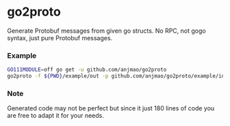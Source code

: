 # go2proto

Generate Protobuf messages from given go structs. No RPC, not gogo syntax, just pure Protobuf messages.

### Example

```sh
GO111MODULE=off go get -u github.com/anjmao/go2proto
go2proto -f ${PWD}/example/out -p github.com/anjmao/go2proto/example/in
```

### Note

Generated code may not be perfect but since it just 180 lines of code you are free to adapt it for your needs.
